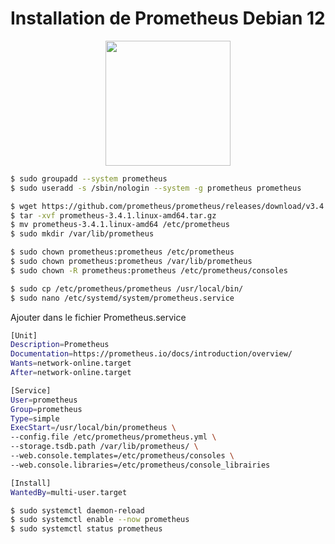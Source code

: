 # Installation de Prometheus Debian 12
<p align = "center">
<img src="https://github.com/user-attachments/assets/967adbf3-18fb-4591-81c0-43a37b2bc40b" width="200" height="200" />

```bash
$ sudo groupadd --system prometheus
$ sudo useradd -s /sbin/nologin --system -g prometheus prometheus
```
```bash
$ wget https://github.com/prometheus/prometheus/releases/download/v3.4.1/prometheus-3.4.1.linux-amd64.tar.gz
$ tar -xvf prometheus-3.4.1.linux-amd64.tar.gz
$ mv prometheus-3.4.1.linux-amd64 /etc/prometheus
$ sudo mkdir /var/lib/prometheus
```
```bash
$ sudo chown prometheus:prometheus /etc/prometheus
$ sudo chown prometheus:prometheus /var/lib/prometheus
$ sudo chown -R prometheus:prometheus /etc/prometheus/consoles
```
```bash
$ sudo cp /etc/prometheus/prometheus /usr/local/bin/
$ sudo nano /etc/systemd/system/prometheus.service
```
Ajouter dans le fichier Prometheus.service
```bash
[Unit]
Description=Prometheus
Documentation=https://prometheus.io/docs/introduction/overview/
Wants=network-online.target
After=network-online.target

[Service]
User=prometheus
Group=prometheus
Type=simple
ExecStart=/usr/local/bin/prometheus \
--config.file /etc/prometheus/prometheus.yml \
--storage.tsdb.path /var/lib/prometheus/ \
--web.console.templates=/etc/prometheus/consoles \
--web.console.libraries=/etc/prometheus/console_librairies

[Install]
WantedBy=multi-user.target
```
```bash
$ sudo systemctl daemon-reload
$ sudo systemctl enable --now prometheus
$ sudo systemctl status prometheus
```